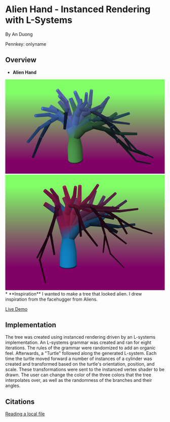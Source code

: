# Alien Hand - Instanced Rendering with L-Systems

By An Duong

Pennkey: onlyname

## Overview
* **Alien Hand**
<img src="AlienHand1.png" width="800"/>

<img src="AlienHandw.png" width="800"/>
* **Inspiration**
I wanted to make a tree that looked alien. I drew inspiration from the facehugger from Aliens.

[Live Demo](https://onlyname1.github.io/hw04-l-systems/)

## Implementation
The tree was created using instanced rendering driven by an L-systems implementation. An L-systems grammar was created and ran for eight iterations. The rules of the grammar were randomized to add an organic feel. Afterwards, a "Turtle" followed along the generated L-system. Each time the turtle moved forward a number of instances of a cylinder was created and transformed based on the turtle's orientation, position, and scale. These transformations were sent to the instanced vertex shader to be drawn. The user can change the color of the three colors that the tree interpolates over, as well as the randomness of the branches and their angles.

## Citations
[Reading a local file](https://stackoverflow.com/questions/14446447/how-to-read-a-local-text-file)
